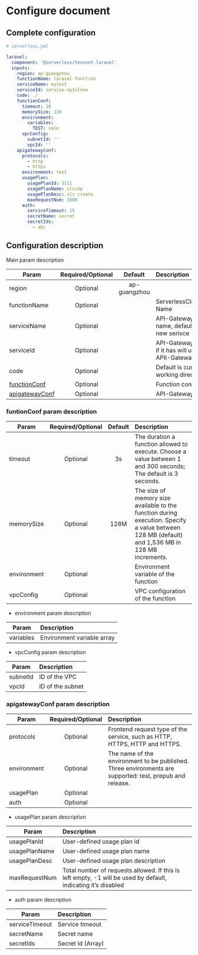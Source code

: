 # Configure document

## Complete configuration

```yml
# serverless.yml

laravel:
  component: '@serverless/tencent-laravel'
  inputs:
    region: ap-guangzhou
    functionName: laravel-function
    serviceName: mytest
    serviceId: service-np1uloxw
    code: ./
    functionConf:
      timeout: 10
      memorySize: 128
      environment:
        variables:
          TEST: vale
      vpcConfig:
        subnetId: ''
        vpcId: ''
    apigatewayConf:
      protocols:
        - http
        - https
      environment: test
      usagePlan:
        usagePlanId: 1111
        usagePlanName: slscmp
        usagePlanDesc: sls create
        maxRequestNum: 1000
      auth:
        serviceTimeout: 15
        secretName: secret
        secretIds:
          - abc
```

## Configuration description

Main param description

| Param                                               | Required/Optional |   Default    | Description                                                          |
| --------------------------------------------------- | :---------------: | :----------: | :------------------------------------------------------------------- |
| region                                              |     Optional      | ap-guangzhou |                                                                      |
| functionName                                        |     Optional      |              | ServerlessCloudFunction Name                                         |
| serviceName                                         |     Optional      |              | API-Gateway service name, default to create a new serivce            |
| serviceId                                           |     Optional      |              | API-Gateway service id, if it has will use this APII-Gateway service |
| code                                                |     Optional      |              | Default is current working directory                                 |
| [functionConf](#funtionConf-param-description)      |     Optional      |              | Function configure                                                   |
| [apigatewayConf](#apigatewayConf-param-description) |     Optional      |              | API-Gateway configure                                                |

### funtionConf param description

| Param       | Required/Optional | Default | Description                                                                                                                                     |
| ----------- | :---------------: | :-----: | :---------------------------------------------------------------------------------------------------------------------------------------------- |
| timeout     |     Optional      |   3s    | The duration a function allowed to execute. Choose a value between 1 and 300 seconds; The default is 3 seconds.                                 |
| memorySize  |     Optional      |  128M   | The size of memory size available to the function during execution. Specify a value between 128 MB (default) and 1,536 MB in 128 MB increments. |
| environment |     Optional      |         | Environment variable of the function                                                                                                            |
| vpcConfig   |     Optional      |         | VPC configuration of the function                                                                                                               |

- environment param description

| Param     | Description                |
| --------- | :------------------------- |
| variables | Environment variable array |

- vpcConfig param description

| Param    | Description      |
| -------- | :--------------- |
| subnetId | ID of the VPC    |
| vpcId    | ID of the subnet |

### apigatewayConf param description

| Param       | Required/Optional | Description                                                                                              |
| ----------- | :---------------: | :------------------------------------------------------------------------------------------------------- |
| protocols   |     Optional      | Frontend request type of the service, such as HTTP, HTTPS, HTTP and HTTPS.                               |
| environment |     Optional      | The name of the environment to be published. Three environments are supported: test, prepub and release. |
| usagePlan   |     Optional      |                                                                                                          |
| auth        |     Optional      |                                                                                                          |

- usagePlan param description

| Param         | Description                                                                                                   |
| ------------- | :------------------------------------------------------------------------------------------------------------ |
| usagePlanId   | User-defined usage plan id                                                                                    |
| usagePlanName | User-defined usage plan name                                                                                  |
| usagePlanDesc | User-defined usage plan description                                                                           |
| maxRequestNum | Total number of requests allowed. If this is left empty, -1 will be used by default, indicating it’s disabled |

- auth param description

| Param          | Description       |
| -------------- | :---------------- |
| serviceTimeout | Service timeout   |
| secretName     | Secret name       |
| secretIds      | Secret Id (Array) |
